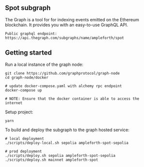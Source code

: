 ## Spot subgraph

The Graph is a tool for for indexing events emitted on the Ethereum blockchain. It provides you with an easy-to-use GraphQL API.

```
Public graphql endpoint:
https://api.thegraph.com/subgraphs/name/ampleforth/spot
```

## Getting started

Run a local instance of the graph node:

```
git clone https://github.com/graphprotocol/graph-node
cd graph-node/docker

# update docker-compose.yaml with alchemy rpc endpoint
docker-compose up

# NOTE: Ensure that the docker container is able to access the internet
```

Setup project:
```
yarn
```

To build and deploy the subgraph to the graph hosted service:

```
# local deployment
./scripts/deploy-local.sh sepolia ampleforth-spot-sepolia

# prod deployment
./scripts/deploy.sh sepolia ampleforth-spot-sepolia
./scripts/deploy.sh mainnet ampleforth-spot
```